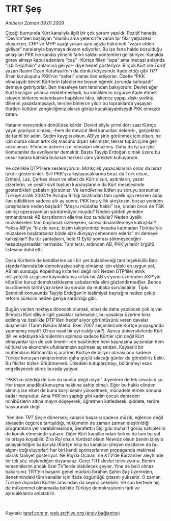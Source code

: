 # TRT Şeş

*Amberin Zaman 09.01.2009*

<div class="taraf_structure_2col_1zq">
<div class="margen_n">



 <p>Çiçeği burnunda Kürt kanalıyla ilgili bir çok yorum yapıldı. Pozitif hanede “Devrim”den başlayan “olumlu ama yetersiz”e varan bir fikir yelpazesi oluşurken, CHP ve MHP aşağı yukarı aynı ağızla hükümeti “vatan elden gidiyor” naralarıyla baymaya devam ediyorlar. Bu işe fena halde bozulduğu anlaşılan PKK ise kanala yönelik farklı saldırı yöntemleri geliştiriyor. Kanalda görev almayı kabul edenlere “caş” –Kürtçe fiilen “sıpa” ama mecazi anlamda “işbirlikçi/hain” anlamına geliyor- diye hedef gösteriyor. Birçok Kürt ise <i>Taraf</i> yazarı Rasim Ozan Kütahyalı’nın da dünkü köşesinde ifade ettiği gibi <i>TRT 6</i>’nın kuruluşunu PKK’nın “zaferi” olarak ilan ediyorlar. Özetle “PKK olmasaydı devlet Kürtlerin taleplerine boyun eğmek zorunda kalmazdı” demeye getiriyorlar. Ben meseleye tam tersinden bakıyorum: Devlet eğer Kürt kimliğini yıllarca reddetmeseydi, bu kimliklerini özgürce ifade etmek isteyen binlerce vatandaşını hapislere tıkıp, işkence yapıp, dışkı yedirip, dillerini yasaklamasaydı, tersine binlerce yıldır bu topraklarda yaşayan Kürtleri kültürel zenginliğimiz olarak görüp kucaklayabilseydi PKK olmazdı zaten. <br/><br/>Hatanın neresinden dönülürse kârdır. Devlet eliyle yirmi dört saat Kürtçe yayın yapılıyor olması, –hem de mevcut ilkel kanunları delerek-, gerçekten de tarihî bir adım. Seçim kaygısı olsun, AB’ye şirin görünmek için olsun, ne için olursa olsun artık diş macunu dışarı sıkılmıştır, tekrar tüpün içine geri sokulamaz. Efendim askerin izni olmadan olmazmış. Daha da iyi ya işte. Komutanlar da evriliyorlar demektir. Başta Tayyip Erdoğan olmak üzere bu cesur karara katkıda bulunan herkesi canı yürekten kutluyorum. <br/><br/>Ve özellikle DTP’lilere sesleniyorum. Mızıkçılık yapacaklarına onlar da biraz takdir göstersinler. Sırf PKK’yı alkışlayacaklarına biraz da Türk olsun, Ermeni, Laz, Çerkes olsun ve elbet de Kürt olsun, aydınların, yazar çizerlerin, ve çeşitli sivil toplum kuruluşlarının da Kürt meselesinde gösterdikleri çabaları görsünler. Ve kendilerine lütfen şu soruyu sorsunlar: Türkiye aralık 2004’te Avrupa Birliği tarafından tam üyelik için resmen aday ilan edildikten sadece altı ay sonra, PKK beş yıllık ateşkesini bozup yeniden çatışmalara neden başladı? “Meşru müdafaa hakkı” ise, ondan önce de TSK sınıriçi operasyonları sürdürmüyor muydu? Neden şiddeti yeniden tırmandırarak AB karşıtlarının ellerine koz sundular? Neden üyelik müzakereleri tam başlamak üzereyken, süreci dinamitlemeye kalkıştılar? Yoksa AB’ye “biz de varız, bizim taleplerimizi hesaba katmadan Türkiye’yle müzakere başlatırsanız bizde size dünyayı cehennem ederiz” mi demeye kalkıştılar? Bu tür şantajların, hele 11 Eylül sonrası sökmeyeceğini hesaplayamadılar herhalde. Tam tersi, ardından AB, PKK’yı terör örgütü listesine dahil etti. <br/><br/>Oysa Kürtlerin de kendilerine adil bir yer bulabileceği tam teşekküllü Batı standartlarında bir demokrasiye sahip olmamız için eldeki en uygun yol, AB’nin sunduğu Kopenhag kriterleri değil mi? Neden DTP’liler etnik milliyetçilik çizgisine kaymaktansa ortak bir AB vizyonu üzerinden AKP’yle köprüler kurup demokratikleşme çabalarında elini güçlendirmediler. Bence bu dönemin tarihi yazılırken bu sorular da mutlaka sorulacaktır. Tıpkı Şemdinli konusunda Tayyip Erdoğan’ın teslimiyet bayrağını neden çekip reform sürecini neden geriye sardırdığı gibi. <br/><br/>Bugün varılan noktaya dönecek olursak, elbet de daha yapılacak çok iş var. Birincisi Kürt diliyle ilgili yasaklar kalkmalıdır, bu yasaklar üzerine bina edilmiş ve özellikle DTP’lileri hedef alıyor görüntüsünü veren davalar düşmelidir (Tarım Bakanı Mehdi Eker 2007 seçimlerinde Kürtçe propaganda yapmamış mıydı? O’nun nasıl bir ayrıcalığı var?). Ayrıca üniversitelerde Kürt dili ve edebiyatı kürsülerinin açılması sadece Kürtler için değil Kürt olmayanlar için de çok önemli –en basitinden hem kaynaşma açısından hem kültürel ve ekonomik ufuklarımızın açılması açısından. Kayserili bir mühendisin Batman’da iş ararken Kürtçe de biliyor olması onu sadece Türkçe konuşan rakiplerinden daha güçlü kılacağı günler de görebiliriz belki. Bu fikirler bizleri ürkütmemeli. Ülkedeki kutuplaşmayı, bölünmeyi esas engelleyecek süreç burada yatıyor. <br/><br/>“PKK’nın istediği de tam da bunlar değil miydi” diyenlere de tek cevabım şu: Her insan anadilini konuşma hakkına sahip olmalı. Eğer bu hakkı elinden alınmış ise elbet de buna karşı sesini yükseltmek, mücadele etmek sonuna kadar meşrudur. Ama PKK’nın yaptığı gibi kadın çocuk demeden minibüslerin altına mayın döşeyerek, öğretmen katlederek, şiddete, teröre başvurarak değil. <br/><br/> Yeniden <i>TRT Şeş</i>’e dönersek; kanalın başarısı sadece müzik, eğlence değil siyasetin özgürce tartışıldığı, hükümetin de zaman zaman eleştirildiği programlara yer verebilmesinde, Şerafettin Elçi gibi muhalif görüş sahiplerini de konuk etmesinde yatıyor. Diğer Kürt kanallarından farkını da tam bu yol ile ortaya koyabilir. Zira <i>Roj</i> olsun <i>Kurdsat</i> olsun <i>Newroz</i> olsun benim izleyip anlayabildiğim kadarıyla (Kürtçe bilip bu kanalları izleyen dostlarım da bu algımı doğruluyorlar) her biri kendi sponsorlarının propaganda makinesi olarak faaliyet gösteriyor. Ne <i>Roj</i>’da Öcalan, ne <i>KTV</i>’de Barzaniler aleyhinde bir tek söz söylendiğini duyarsınız. Gerçi TRT devlet televizyonu. Benim temennilerim ancak özel TV’lerde olabilecek şeyler. Yine de belli olmaz bakarsınız TRT’nin başarılı genel müdürü İbrahim Şahin <i>Şeş</i> üzerinden, denetimindeki tüm kanallar için ifade özgürlüğü çıtasını yükseltir. O zaman Türkiye dışındaki Kürtler arasından da seyirci çekebilir. Ve son kertede hiç de mükemmel olmamakla birlikte Türkiye demokrasisinin fark ve ayrıcalıklarını anlatabilir. </p>

<br/>


<div id="taraf_not">
</div>

</div>


</div>

Kaynak: [taraf.com.tr](http://www.taraf.com.tr:80/makale/3475.htm), [web.archive.org (arşiv bağlantısı)](http://web.archive.org/web/20090501183906/http://www.taraf.com.tr:80/makale/3475.htm)
